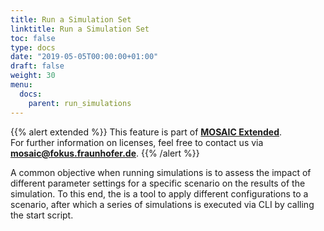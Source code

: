```yaml
---
title: Run a Simulation Set
linktitle: Run a Simulation Set
toc: false
type: docs
date: "2019-05-05T00:00:00+01:00"
draft: false
weight: 30
menu:
  docs:
    parent: run_simulations
---
```


{{% alert extended %}}
This feature is part of **[MOSAIC Extended](/download#overview)**.  
For further information on licenses, feel free to contact us via **[mosaic@fokus.fraunhofer.de](mailto:mosaic@fokus.fraunhofer.de)**.
{{% /alert %}}

A common objective when running simulations is to assess the impact of different parameter settings for
a specific scenario on the results of the simulation. To this end, the is a tool to apply
different configurations to a scenario, after which a series of simulations is executed via CLI by calling the start script.